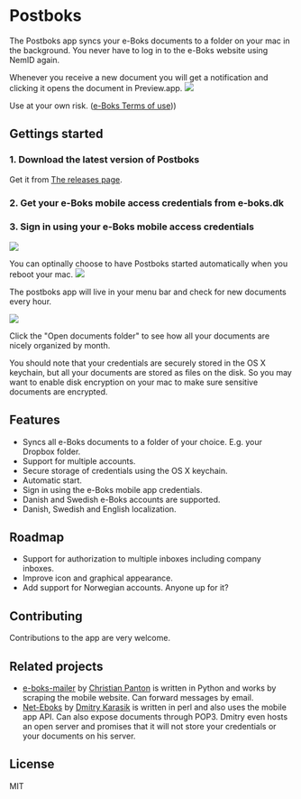 # Postboks
The Postboks app syncs your e-Boks documents to a folder on your mac in the background. You never have to log in to the e-Boks website using NemID again.


Whenever you receive a new document you will get a notification and clicking it opens the document in Preview.app.
<img src="screenshots/new_document_notification.png" />

Use at your own risk. ([e-Boks Terms of use](http://www.e-boks.dk/signup_terms.aspx?type=enduser)))

## Gettings started

### 1. Download the latest version of Postboks
Get it from [The releases page](https://github.com/olegam/Postboks/releases/latest).


### 2. Get your e-Boks mobile access credentials from e-boks.dk

### 3. Sign in using your e-Boks mobile access credentials
<img src="screenshots/sign_in.png" />


You can optinally choose to have Postboks started automatically when you reboot your mac.
<img src="screenshots/settings_general.png" />

The postboks app will live in your menu bar and check for new documents every hour.

<img src="screenshots/menu_bar.png" />

Click the "Open documents folder" to see how all your documents are nicely organized by month.

You should note that your credentials are securely stored in the OS X keychain, but all your documents are stored as files on the disk. So you may want to enable disk encryption on your mac to make sure sensitive documents are encrypted.


## Features

- Syncs all e-Boks documents to a folder of your choice. E.g. your Dropbox folder.
- Support for multiple accounts.
- Secure storage of credentials using the OS X keychain.
- Automatic start.
- Sign in using the e-Boks mobile app credentials.
- Danish and Swedish e-Boks accounts are supported.
- Danish, Swedish and English localization.

## Roadmap
- Support for authorization to multiple inboxes including company inboxes.
- Improve icon and graphical appearance.
- Add support for Norwegian accounts. Anyone up for it?

## Contributing

Contributions to the app are very welcome.

## Related projects

- [e-boks-mailer](https://github.com/christianpanton/eboks-mailer) by [Christian Panton](https://twitter.com/christianpanton) is written in Python and works by scraping the mobile website. Can forward messages by email.
- [Net-Eboks](https://github.com/dk/Net-Eboks) by [Dmitry Karasik](https://twitter.com/dmitrykarasik) is written in perl and also uses the mobile app API. Can also expose documents through POP3. Dmitry even hosts an open server and promises that it will not store your credentials or your documents on his server.

## License
MIT
